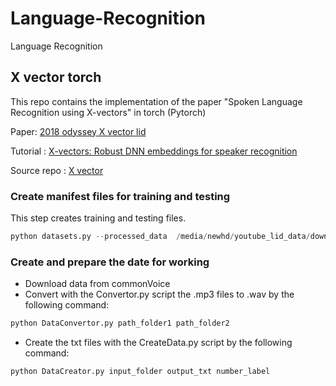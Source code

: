 # Language-Recognition
Language Recognition 


## X vector torch
This repo contains the implementation of the paper "Spoken Language Recognition using X-vectors" in torch (Pytorch)

Paper: [2018 odyssey X vector lid](https://danielpovey.com/files/2018_odyssey_xvector_lid.pdf)

Tutorial : [X-vectors: Robust DNN embeddings for speaker recognition](https://www.youtube.com/watch?v=8nZjiXEdMH0)

Source repo : [X vector](https://github.com/KrishnaDN/x-vector-pytorch)

### Create manifest files for training and testing
This step creates training and testing files.
```Python
python datasets.py --processed_data  /media/newhd/youtube_lid_data/download_data --meta_store_path meta/ 
```


### Create and prepare the date for working
* Download data from commonVoice
* Convert with the Convertor.py script the .mp3 files to .wav by the following command:
```Python
python DataConvertor.py path_folder1 path_folder2
```
* Create the txt files with the CreateData.py script by the following command:
```Python
python DataCreator.py input_folder output_txt number_label
```
